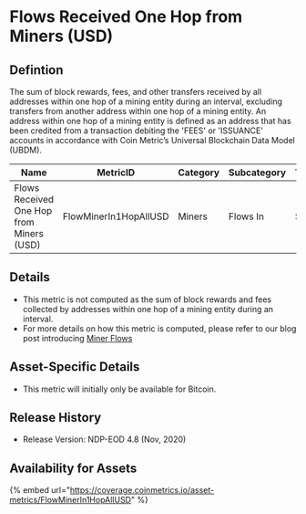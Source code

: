 # Flows Received One Hop from Miners (USD)

## Defintion

The sum of block rewards, fees, and other transfers received by all addresses within one hop of a mining entity during an interval, excluding transfers from another address within one hop of a mining entity. An address within one hop of a mining entity is defined as an address that has been credited from a transaction debiting the 'FEES' or 'ISSUANCE' accounts in accordance with Coin Metric’s Universal Blockchain Data Model (UBDM).

| Name                                     | MetricID              | Category | Subcategory | Type | Unit | Interval |
| ---------------------------------------- | --------------------- | -------- | ----------- | ---- | ---- | -------- |
| Flows Received One Hop from Miners (USD) | FlowMinerIn1HopAllUSD | Miners   | Flows In    | Sum  | USD  | 1 day    |

## Details

* This metric is not computed as the sum of block rewards and fees collected by addresses within one hop of a mining entity during an interval.
* For more details on how this metric is computed, please refer to our blog post introducing [Miner Flows](https://coinmetrics.substack.com/p/coin-metrics-state-of-the-network-3e2)

## Asset-Specific Details

* This metric will initially only be available for Bitcoin.

## Release History

* Release Version: NDP-EOD 4.8 (Nov, 2020)

## Availability for Assets

{% embed url="https://coverage.coinmetrics.io/asset-metrics/FlowMinerIn1HopAllUSD" %}
